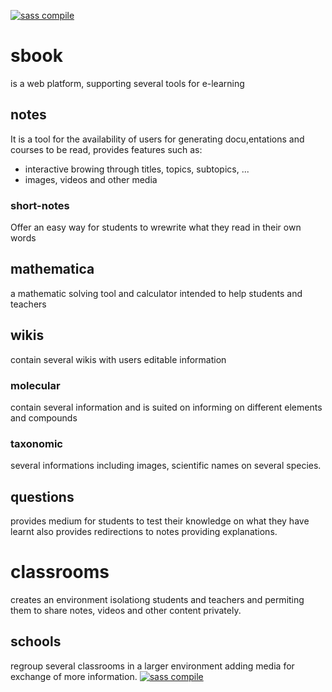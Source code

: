 [![sass compile](https://github.com/Sbook-Antimony/Sbook/actions/workflows/sass.yml/badge.svg)](https://github.com/Sbook-Antimony/Sbook/actions/workflows/sass.yml)

# sbook
is a web platform, supporting several tools for e-learning

## notes

It is a tool for the availability of users for generating docu,entations and courses
to be read, provides features such as:
- interactive browing through titles, topics, subtopics, ...
- images, videos and other media

### short-notes

Offer an easy way for students to wrewrite what they read in their own words

## mathematica

a mathematic solving tool and calculator intended to help students and teachers

## wikis


contain several wikis with users editable information

### molecular


contain several information and is suited on informing on different elements and compounds

### taxonomic

several informations including images, scientific names
on several species.

## questions

provides medium for students to test their knowledge on what they have learnt
also provides redirections to notes providing explanations.

# classrooms


creates an environment isolationg students and teachers and permiting them to share
notes, videos and other content privately.

## schools


regroup several classrooms in a larger environment adding media for exchange of more information.
[![sass compile](https://github.com/Sbook-Antimony/Sbook/actions/workflows/sass.yml/badge.svg)](https://github.com/Sbook-Antimony/Sbook/actions/workflows/sass.yml)
